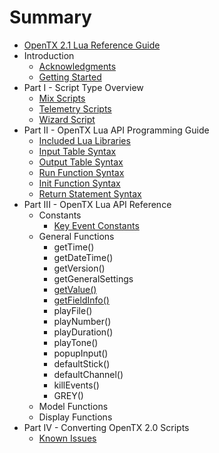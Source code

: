 # Summary

* [OpenTX 2.1 Lua Reference Guide](README.md)
* Introduction
   * [Acknowledgments](acknowledgments.md)
   * [Getting Started](getting_started.md)
* Part I - Script Type Overview
   * [Mix Scripts](mix.md)
   * [Telemetry Scripts](telemetry.md)
   * [Wizard Script](wizard.md)
* Part II - OpenTX Lua API Programming Guide
   * [Included Lua Libraries](included_lua_libraries.md)
   * [Input Table Syntax](input_table_syntax.md)
   * [Output Table Syntax](output_table_syntax.md)
   * [Run Function Syntax](run_function_syntax.md)
   * [Init Function Syntax](init_function_syntax.md)
   * [Return Statement Syntax](return_statement_syntax.md)
* Part III - OpenTX Lua API Reference
   * Constants
       * [Key Event Constants](key_events.md)
   * General Functions
       * getTime()
       * getDateTime()
       * getVersion()
       * getGeneralSettings
       * [getValue()](getvalue_function.md)
       * [getFieldInfo()](getfieldinfo_function.md)
       * playFile()
       * playNumber()
       * playDuration()
       * playTone()
       * popupInput()
       * defaultStick()
       * defaultChannel()
       * killEvents()
       * GREY()
   * Model Functions
   * Display Functions
* Part IV - Converting OpenTX 2.0 Scripts
   * [Known Issues](known_issues.md)

